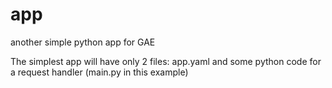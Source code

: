 app
===

another simple python app for GAE

The simplest app will have only 2 files: 
app.yaml and some python code for a request handler (main.py in this example)